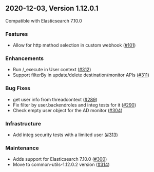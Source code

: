 ## 2020-12-03, Version 1.12.0.1

Compatible with Elasticsearch 7.10.0

### Features
  * Allow for http method selection in custom webhook ([#101](https://github.com/opendistro-for-elasticsearch/alerting/pull/101))

### Enhancements
  * Run /_execute in User context ([#312](https://github.com/opendistro-for-elasticsearch/alerting/pull/312))
  * Support filterBy in update/delete destination/monitor APIs ([#311](https://github.com/opendistro-for-elasticsearch/alerting/pull/311))

### Bug Fixes
  * get user info from threadcontext ([#289](https://github.com/opendistro-for-elasticsearch/alerting/pull/289))
  * Fix filter by user.backendroles and integ tests for it ([#290](https://github.com/opendistro-for-elasticsearch/alerting/pull/290))
  * Check empty user object for the AD monitor ([#304](https://github.com/opendistro-for-elasticsearch/alerting/pull/304))

### Infrastructure
  * Add integ security tests with a limited user ([#313](https://github.com/opendistro-for-elasticsearch/alerting/pull/313))

### Maintenance
  * Adds support for Elasticsearch 7.10.0 ([#300](https://github.com/opendistro-for-elasticsearch/alerting/pull/300))
  * Move to common-utils-1.12.0.2 version ([#314](https://github.com/opendistro-for-elasticsearch/alerting/pull/314))
